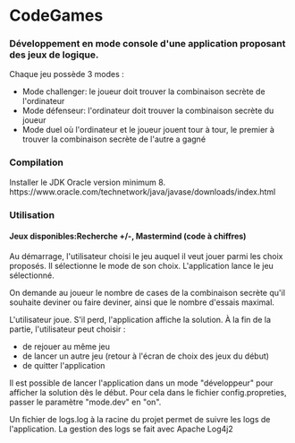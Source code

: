 # CodeGames
### Développement en mode console d'une application proposant des jeux de logique.

<p>Chaque jeu possède 3 modes :
<ul>
<li>Mode challenger: le joueur doit trouver la combinaison secrète de l'ordinateur</li>
<li>Mode défenseur: l'ordinateur doit trouver la combinaison secrète du joueur</li>
<li>Mode duel où l'ordinateur et le joueur jouent tour à tour, le premier à trouver la combinaison secrète de l'autre a gagné</li>
</ul>

### Compilation

<p>Installer le JDK Oracle version minimum 8. https://www.oracle.com/technetwork/java/javase/downloads/index.html
  

### Utilisation
#### Jeux disponibles:Recherche +/-, Mastermind (code à chiffres)

<p> Au démarrage, l'utilisateur choisi le jeu auquel il veut jouer parmi les choix proposés.
Il sélectionne le mode de son choix. L'application lance le jeu sélectionné.
<p>On demande au joueur le nombre de cases de la combinaison secrète qu'il souhaite deviner
ou faire deviner, ainsi que le nombre d'essais maximal.
<p>L'utilisateur joue. S'il perd, l'application affiche la solution.
À la fin de la partie, l'utilisateur peut choisir :
<ul>
<li>de rejouer au même jeu</li>
<li>de lancer un autre jeu (retour à l'écran de choix des jeux du début)</li>
<li>de quitter l'application</li>
</ul>
<p>Il est possible de lancer l'application dans un mode "développeur" pour afficher la solution dès le début. 
Pour cela dans le fichier config.propreties, passer le paramètre "mode.dev" en "on".

<p>Un fichier de logs.log à la racine du projet permet de suivre les logs de l'application.
La gestion des logs se fait avec Apache Log4j2</p>
